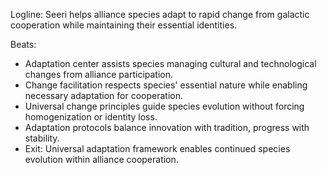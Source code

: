 ﻿---
series: 5
novella: 2
file: S5N2_CH07
type: chapter
pov: Seeri
setting: Evolution adaptation center - change facilitation
word_target_min: 1201
word_target_max: 2299
status: outline
---
Logline: Seeri helps alliance species adapt to rapid change from galactic cooperation while maintaining their essential identities.

Beats:
- Adaptation center assists species managing cultural and technological changes from alliance participation.
- Change facilitation respects species' essential nature while enabling necessary adaptation for cooperation.
- Universal change principles guide species evolution without forcing homogenization or identity loss.
- Adaptation protocols balance innovation with tradition, progress with stability.
- Exit: Universal adaptation framework enables continued species evolution within alliance cooperation.